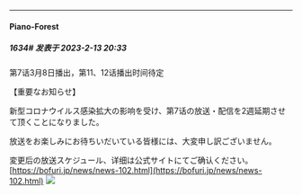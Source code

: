 
*****

####  Piano-Forest  
##### 1634#       发表于 2023-2-13 20:33

第7话3月8日播出，第11、12话播出时间待定 ​​​

【重要なお知らせ】

新型コロナウイルス感染拡大の影响を受け、第7话の放送・配信を2週延期させて顶くことになりました。

放送をお楽しみにお待ちいだいている皆様には、大変申し訳ございません。

変更后の放送スケジュール、详细は公式サイトにてご确认ください。
[https://bofuri.jp/news/news-102.html](https://bofuri.jp/news/news-102.html)
<img src="https://p.sda1.dev/9/415c22f28025b9ac1c34ebeb0a4fd67d/20230213_203223.jpg" referrerpolicy="no-referrer">

